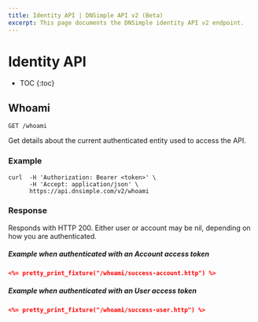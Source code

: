 ```yaml
---
title: Identity API | DNSimple API v2 (Beta)
excerpt: This page documents the DNSimple identity API v2 endpoint.
---
```


# Identity API

* TOC
{:toc}


## Whoami

    GET /whoami

Get details about the current authenticated entity used to access the API.

### Example

    curl  -H 'Authorization: Bearer <token>' \
          -H 'Accept: application/json' \
          https://api.dnsimple.com/v2/whoami

### Response

Responds with HTTP 200. Either user or account may be nil, depending on how you are authenticated.

##### Example when authenticated with an Account access token

~~~json
<%= pretty_print_fixture("/whoami/success-account.http") %>
~~~

##### Example when authenticated with an User access token

~~~json
<%= pretty_print_fixture("/whoami/success-user.http") %>
~~~
